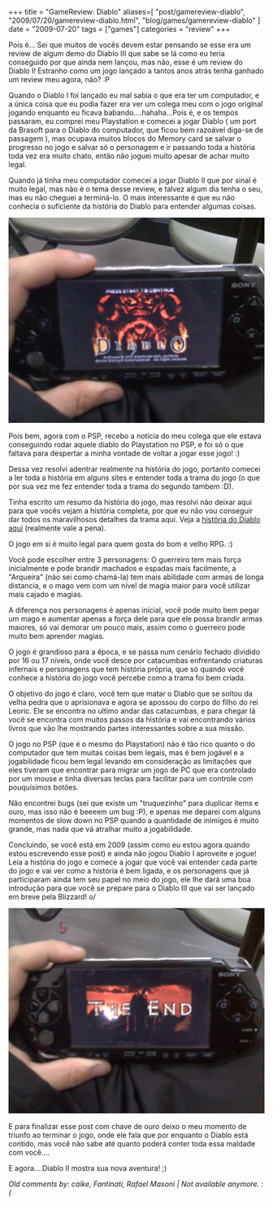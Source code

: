 +++
title = "GameReview: Diablo"
aliases=[
  "post/gamereview-diablo",
  "2009/07/20/gamereview-diablo.html",
  "blog/games/gamereview-diablo"
]
date = "2009-07-20"
tags = ["games"]
categories = "review"
+++

Pois é... Sei que muitos de vocês devem estar pensando se esse era um
review de algum demo do Diablo III que sabe se lá como eu teria
conseguido por que ainda nem lançou, mas não, esse é um review do
Diablo I! Estranho como um jogo lançado a tantos anos atrás tenha
ganhado um review meu agora, não? :P

Quando o Diablo I foi lançado eu mal sabia o que era ter um
computador, e a única coisa que eu podia fazer era ver um colega meu
com o jogo original jogando enquanto eu ficava
babando....hahaha...Pois é, e os tempos passaram, eu comprei meu
Playstation e comecei a jogar Diablo ( um port da Brasoft para o
Diablo do computador, que ficou bem razoável diga-se de passagem ),
mas ocupava muitos blocos do Memory card se salvar o progresso no jogo
e salvar só o personagem e ir passando toda a história toda vez era
muito chato, então não joguei muito apesar de achar muito legal.

Quando já tinha meu computador comecei a jogar Diablo II que por sinal
é muito legal, mas não é o tema desse review, e talvez algum dia tenha
o seu, mas eu não cheguei a terminá-lo. O mais interessante é que eu
não conhecia o suficiente da história do Diablo para entender algumas
coisas.

[![Foto de um PSP com a tela de abertura do Diablo](/images/posts/diablo_start.jpg "Diablo no PSP")](/images/posts/diablo_start.jpg "")

Pois bem, agora com o PSP, recebo a notícia do meu colega que ele
estava conseguindo rodar aquele diablo do Playstation no PSP, e foi só
o que faltava para despertar a minha vontade de voltar a jogar esse
jogo! :)

Dessa vez resolvi adentrar realmente na história do jogo, portanto
comecei a ler toda a história em alguns sites e entender toda a trama
do jogo (o que por sua vez me fez entender toda a trama do segundo
tambem :D).

Tinha escrito um resumo da história do jogo, mas resolvi não deixar
aqui para que vocês vejam a história completa, por que eu não vou
conseguir dar todos os maravilhosos detalhes da trama aqui. Veja a
[história do Diablo aqui](http://us.battle.net/d3/pt/forum/topic/3280530454 "História do Diablo") (realmente vale a pena).

O jogo em si é muito legal para quem gosta do bom e velho RPG. :)

Você pode escolher entre 3 personagens: O guerreiro tem mais força
inicialmente e pode brandir machados e espadas mais facilmente, a
"Arqueira" (não sei como chamá-la) tem mais abilidade com armas de
longa distancia, e o mago vem com um nível de magia maior para você
utilizar mais cajado e magias.

A diferença nos personagens é apenas inicial, você pode muito bem
pegar um mago e aumentar apenas a força dele para que ele possa
brandir armas maiores, só vai demorar um pouco mais, assim como o
guerreiro pode muito bem aprender magias.

O jogo é grandioso para a época, e se passa num cenário fechado
dividido por 16 ou 17 níveis, onde você desce por catacumbas
enfrentando criaturas infernais e personagens que tem história
própria, que só quando você conhece a história do jogo você percebe
como a trama foi bem criada.

O objetivo do jogo é claro, você tem que matar o Diablo que se soltou
da velha pedra que o aprisionava e agora se apossou do corpo do filho
do rei Leoric. Ele se encontra no ultimo andar das catacumbas, e para
chegar lá você se encontra com muitos passos da história e vai
encontrando vários livros que vão lhe mostrando partes interessantes
sobre a sua missão.

O jogo no PSP (que é o mesmo do Playstation) não é tão rico quanto o
do computador que tem muitas coisas bem legais, mas é bem jogável e a
jogabilidade ficou bem legal levando em consideração as limitações que
eles tiveram que encontrar para migrar um jogo de PC que era
controlado por um mouse e tinha diversas teclas para facilitar para um
controle com pouquísimos botões.

Não encontrei bugs (sei que existe um "truquezinho" para duplicar
items e ouro, mas isso não é beeeem um bug :P), e apenas me deparei
com alguns momentos de slow down no PSP quando a quantidade de
inimigos é muito grande, mas nada que vá atralhar muito a
jogabilidade.

Concluindo, se você está em 2009 (assim como eu estou agora quando
estou escrevendo esse post) e ainda não jogou Diablo I aproveite e
jogue! Leia a história do jogo e comece a jogar que você vai entender
cada parte do jogo e vai ver como a história é bem ligada, e os
personagens que já participaram ainda tem seu papel no meio do jogo,
ele lhe dará uma boa introdução para que você se prepare para o Diablo
III que vai ser lançado em breve pela Blizzard! o/

[![Foto de um PSP com a tela de final do Diablo](/images/posts/diablo_end.jpg "Fim do diablo no PSP")](/images/posts/diablo_end.jpg "")

E para finalizar esse post com chave de ouro deixo o meu momento de
triunfo ao terminar o jogo, onde ele fala que por enquanto o Diablo
está contido, mas você não sabe até quanto poderá conter toda essa
maldade com você....

E agora....Diablo II mostra sua nova aventura! ;)



_Old comments by: caike, Fantinati, Rafael Masoni | Not available anymore. :(_
